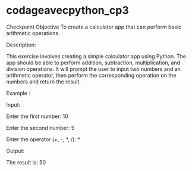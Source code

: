 # codageavecpython_cp3

Checkpoint Objective
 To create a calculator app that can perform basic arithmetic operations.

Description: 

This exercise involves creating a simple calculator app using Python. The app should be able to perform addition, subtraction, multiplication, and division operations. It will prompt the user to input two numbers and an arithmetic operator, then perform the corresponding operation on the numbers and return the result.

Example :

Input:

Enter the first number: 10

Enter the second number: 5

Enter the operator (+, -, *, /): *

Output:

The result is: 50
